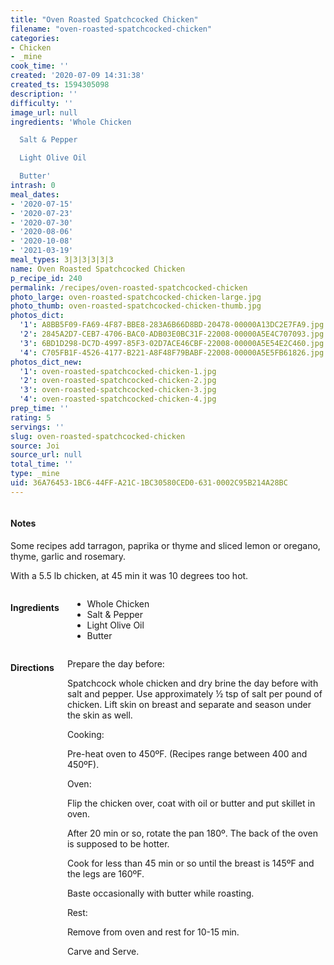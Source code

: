 ```yaml
---
title: "Oven Roasted Spatchcocked Chicken"
filename: "oven-roasted-spatchcocked-chicken"
categories:
- Chicken
- _mine
cook_time: ''
created: '2020-07-09 14:31:38'
created_ts: 1594305098
description: ''
difficulty: ''
image_url: null
ingredients: 'Whole Chicken

  Salt & Pepper

  Light Olive Oil

  Butter'
intrash: 0
meal_dates:
- '2020-07-15'
- '2020-07-23'
- '2020-07-30'
- '2020-08-06'
- '2020-10-08'
- '2021-03-19'
meal_types: 3|3|3|3|3|3
name: Oven Roasted Spatchcocked Chicken
p_recipe_id: 240
permalink: /recipes/oven-roasted-spatchcocked-chicken
photo_large: oven-roasted-spatchcocked-chicken-large.jpg
photo_thumb: oven-roasted-spatchcocked-chicken-thumb.jpg
photos_dict:
  '1': A8BB5F09-FA69-4F87-BBE8-283A6B66D8BD-20478-00000A13DC2E7FA9.jpg
  '2': 2845A2D7-CEB7-4706-BAC0-ADB03E0BC31F-22008-00000A5E4C707093.jpg
  '3': 6BD1D298-DC7D-4997-85F3-02D7ACE46CBF-22008-00000A5E54E2C460.jpg
  '4': C705FB1F-4526-4177-B221-A8F48F79BABF-22008-00000A5E5FB61826.jpg
photos_dict_new:
  '1': oven-roasted-spatchcocked-chicken-1.jpg
  '2': oven-roasted-spatchcocked-chicken-2.jpg
  '3': oven-roasted-spatchcocked-chicken-3.jpg
  '4': oven-roasted-spatchcocked-chicken-4.jpg
prep_time: ''
rating: 5
servings: ''
slug: oven-roasted-spatchcocked-chicken
source: Joi
source_url: null
total_time: ''
type: _mine
uid: 36A76453-1BC6-44FF-A21C-1BC30580CED0-631-0002C95B214A28BC
---
```

<div class="large-8 medium-7 columns" id="writeup">		<div id="notes"><h4>Notes</h4>
<div class="box box-notes"><p>Some recipes add tarragon, paprika or thyme and sliced lemon or oregano, thyme, garlic and rosemary.</p>
<p>With a 5.5 lb chicken, at 45 min it was 10 degrees too hot.</p>
</div></div>	</div><!-- #writeup -->
</div><!-- #row-one -->
<div class="row" id="row-two">	<div class="medium-4 small-5 columns" id="ingredients"><h4>Ingredients</h4><div class="box box-ingredients content"><ul>
<li>Whole Chicken</li>
<li>Salt &amp; Pepper</li>
<li>Light Olive Oil</li>
<li>Butter</li>
</ul>
</div>	</div>	<div class="medium-6 small-7 columns" id="directions"><h4>Directions</h4><div class="box box-directions content"><p>Prepare the day before:</p>
<p>Spatchcock whole chicken and dry brine the day before with salt and pepper. Use approximately ½ tsp of salt per pound of chicken. Lift skin on breast and separate and season under the skin as well.</p>
<p>Cooking:</p>
<p>Pre-heat oven to 450ºF. (Recipes range between 400 and 450ºF).</p>
<p>Oven:</p>
<p>Flip the chicken over, coat with oil or butter and put skillet in oven.</p>
<p>After 20 min or so, rotate the pan 180º. The back of the oven is supposed to be hotter.</p>
<p>Cook for less than 45 min or so until the breast is 145ºF and the legs are 160ºF.</p>
<p>Baste occasionally with butter while roasting.</p>
<p>Rest:</p>
<p>Remove from oven and rest for 10-15 min.</p>
<p>Carve and Serve.</p>
</div>	</div>